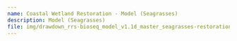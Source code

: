 ```yaml
---
name: Coastal Wetland Restoration - Model (Seagrasses)
description: Model (Seagrasses)
file: img/drawdown_rrs-bioseq_model_v1.1d_master_seagrasses-restoration_dec2019_reviewed_june2020.xlsm
---
```

